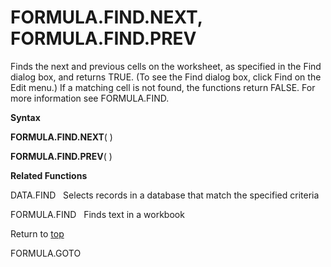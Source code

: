 FORMULA.FIND.NEXT, FORMULA.FIND.PREV
====================================

Finds the next and previous cells on the worksheet, as specified in the
Find dialog box, and returns TRUE. (To see the Find dialog box, click
Find on the Edit menu.) If a matching cell is not found, the functions
return FALSE. For more information see FORMULA.FIND.

**Syntax**

**FORMULA.FIND.NEXT**( )

**FORMULA.FIND.PREV**( )

**Related Functions**

DATA.FIND   Selects records in a database that match the specified
criteria

FORMULA.FIND   Finds text in a workbook

Return to [top](#E)

FORMULA.GOTO
